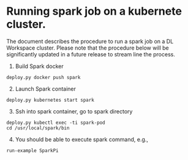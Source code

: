 # Running spark job on a kubernete cluster. 

The document describes the procedure to run a spark job on a DL Workspace cluster. Please note that the procedure below will be significantly updated in a future release to stream line the process. 

1. Build Spark docker
  ```
  deploy.py docker push spark
  ```

2. Launch Spark container
  ```
  deploy.py kubernetes start spark
  ```

3. Ssh into spark container, go to spark directory
  ```
  deploy.py kubectl exec -ti spark-pod
  cd /usr/local/spark/bin
  ```

4. You should be able to execute spark command, e.g., 
  ```
  run-example SparkPi
  ```

